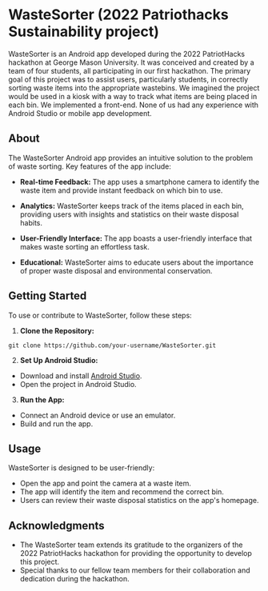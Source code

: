# WasteSorter (2022 Patriothacks Sustainability project)

WasteSorter is an Android app developed during the 2022 PatriotHacks hackathon at George Mason University. It was conceived and created by a team of four students, all participating in our first hackathon. The primary goal of this project was to assist users, particularly students, in correctly sorting waste items into the appropriate wastebins. We imagined the project would be used in a kiosk with a way to track what items are being placed in each bin. We implemented a front-end. None of us had any experience with Android Studio or mobile app development.

## About

The WasteSorter Android app provides an intuitive solution to the problem of waste sorting. Key features of the app include:

- **Real-time Feedback:** The app uses a smartphone camera to identify the waste item and provide instant feedback on which bin to use.

- **Analytics:** WasteSorter keeps track of the items placed in each bin, providing users with insights and statistics on their waste disposal habits.

- **User-Friendly Interface:** The app boasts a user-friendly interface that makes waste sorting an effortless task.

- **Educational:** WasteSorter aims to educate users about the importance of proper waste disposal and environmental conservation.

## Getting Started

To use or contribute to WasteSorter, follow these steps:

1. **Clone the Repository:**
```
git clone https://github.com/your-username/WasteSorter.git
```

2. **Set Up Android Studio:**
- Download and install [Android Studio](https://developer.android.com/studio).
- Open the project in Android Studio.

3. **Run the App:**
- Connect an Android device or use an emulator.
- Build and run the app.

## Usage

WasteSorter is designed to be user-friendly:

- Open the app and point the camera at a waste item.
- The app will identify the item and recommend the correct bin.
- Users can review their waste disposal statistics on the app's homepage.

## Acknowledgments

- The WasteSorter team extends its gratitude to the organizers of the 2022 PatriotHacks hackathon for providing the opportunity to develop this project.
- Special thanks to our fellow team members for their collaboration and dedication during the hackathon.
